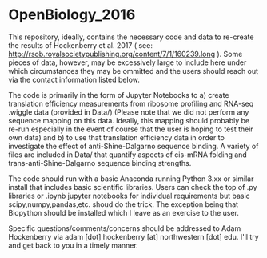 # OpenBiology_2016

This repository, ideally, contains the necessary code and data to re-create the results of Hockenberry et al. 2017 ( see: http://rsob.royalsocietypublishing.org/content/7/1/160239.long ). Some pieces of data, however, may be excessively large to include here under which circumstances they may be ommitted and the users should reach out via the contact information listed below. 

The code is primarily in the form of Jupyter Notebooks to a) create translation efficiency measurements from ribosome profiling and RNA-seq .wiggle data (provided in Data/) (Please note that we did not perform any sequence mapping on this data. Ideally, this mapping should probably be re-run especially in the event of course that the user is hoping to test their own data) and b) to use that translation efficiency data in order to investigate the effect of anti-Shine-Dalgarno sequence binding. A variety of files are included in Data/ that quantify aspects of cis-mRNA folding and trans-anti-Shine-Dalgarno sequence binding strengths.

The code should run with a basic Anaconda running Python 3.xx or similar install that includes basic scientific libraries. Users can check the top of .py libraries or .ipynb jupyter notebooks for individual requirements but basic scipy,numpy,pandas,etc. shoud do the trick. The exception being that Biopython should be installed which I leave as an exercise to the user.

Specific questions/comments/concerns should be addressed to Adam Hockenberry via adam [dot] hockenberry [at] northwestern [dot] edu. I'll try and get back to you in a timely manner.
